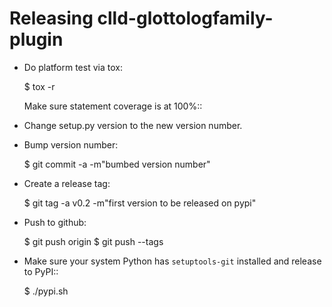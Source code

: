 Releasing clld-glottologfamily-plugin
=====================================

- Do platform test via tox:

  $ tox -r

  Make sure statement coverage is at 100%::

- Change setup.py version to the new version number.

- Bump version number:

  $ git commit -a -m"bumbed version number"

- Create a release tag:

  $ git tag -a v0.2 -m"first version to be released on pypi"

- Push to github:

  $ git push origin
  $ git push --tags

- Make sure your system Python has ``setuptools-git`` installed and release to
  PyPI::

  $ ./pypi.sh <release number>
